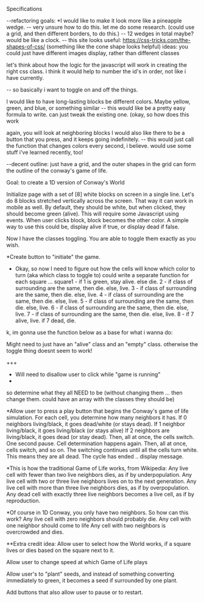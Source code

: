 Specifications

--refactoring goals:
*I would like to make it look more like a pineapple wedge. 
  -- very unsure how to do this. let me do some research. (could use a grid, and then different borders, to do this.)
  -- 12 wedges in total maybe? would be like a clock. 
  -- this site looks useful: https://css-tricks.com/the-shapes-of-css/ (something like the cone shape looks helpful)
  ideas: you could just have different images display, rather than different classes
  
  let's think about how the logic for the javascript will work in creating the right css class. i think it would help to number the id's in order, not like i have currently.
  
  -- so basically i want to toggle on and off the things. 

I would like to have long-lasting blocks be different colors. Maybe yellow, green, and blue, or something similar 
  -- this would like be a pretty easy formula to write. can just tweak the existing one.
  (okay, so how does this work
  
  again, you will look at neighboring blocks
I would also like there to be a button that you press, and it keeps going indefinitely.
  -- this would just call the function that changes colors every second, i believe. would use some stuff i've learned recently, too!
  
--decent outline: just have a grid, and the outer shapes in the grid can form the outline of the conway's game of life.

Goal: to create a 1D version of Conway's World

Initialize page with a set of [8] white blocks on screen in a single line.
  Let's do 8 blocks stretched vertically across the screen. That way it can work in mobile as well.
  By default, they should be white, but when clicked, they should become green (alive).
  This will require some Javascript using events. When user clicks block, block becomes the other color.
    A simple way to use this could be, display alive if true, or display dead if false.

Now I have the classes toggling. You are able to toggle them exactly as you wish.

*Create button to "initiate" the game.

- Okay, so now I need to figure out how the cells will know which color to turn (aka which class to toggle to)
could write a separate function for each square ...
  square1 - if 1 is green, stay alive. else die.
  2 - if class of surrounding are the same, then die. else, live.
  3 - if class of surrounding are the same, then die. else, live.
  4 - if class of surrounding are the same, then die. else, live.
  5 - if class of surrounding are the same, then die. else, live.
  6 - if class of surrounding are the same, then die. else, live.
  7 - if class of surrounding are the same, then die. else, live.
  8 - if 7 alive, live. if 7 dead, die.
  
 k, im gonna use the function below as a base for what i wanna do:
 
Might need to just have an "alive" class and an "empty" class. otherwise the toggle thing doesnt seem to work!
    
 

+++
- Will need to disallow user to click while "game is running"
- 

so determine what they all NEED to be (without changing them ... then change them. could have an array with the classes they should be)


*Allow user to press a play button that begins the Conway's game of life simulation.
  For each cell, you determine how many neighbors it has. 
    If 0 neighbors living/black, it goes dead/white (or stays dead).
    If 1 neighbor living/black, it goes living/black (or stays alive)
    If 2 neighbors are living/black, it goes dead (or stay dead).
  Then, all at once, the cells switch.
  One second pause. Cell determination happens again.
  Then, all at once, cells switch, and so on.
  The switching continues until all the cells turn white. This means they are all dead. The cycle has ended .. display message.
  
*This is how the traditional Game of Life works, from Wikipedia:
  Any live cell with fewer than two live neighbors dies, as if by underpopulation.
  Any live cell with two or three live neighbors lives on to the next generation.
  Any live cell with more than three live neighbors dies, as if by overpopulation.
  Any dead cell with exactly three live neighbors becomes a live cell, as if by reproduction.
  
*Of course in 1D Conway, you only have two neighbors. So how can this work?
Any live cell with zero neighbors should probably die.
Any cell with one neighbor should come to life
Any cell with two neighbors is overcrowded and dies.


**Extra credit idea:
  Allow user to select how the World works, if a square lives or dies based on the square next to it.
  
  Allow user to change speed at which Game of Life plays
  
  Allow user's to "plant" seeds, and instead of something converting immediately to green, 
  it becomes a seed if surrounded by one plant.
  
  Add buttons that also allow user to pause or to restart.
